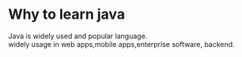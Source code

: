 # Why to learn java
Java is widely used and popular language.      
widely usage in web apps,mobile apps,enterprise software, backend.
